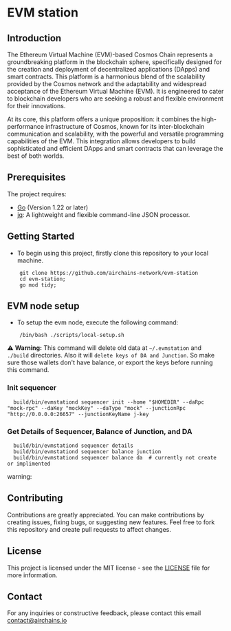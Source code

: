 # EVM station

## Introduction

The Ethereum Virtual Machine (EVM)-based Cosmos Chain represents a groundbreaking platform in the blockchain sphere, specifically designed for the creation and deployment of decentralized applications (DApps) and smart contracts. This platform is a harmonious blend of the scalability provided by the Cosmos network and the adaptability and widespread acceptance of the Ethereum Virtual Machine (EVM). It is engineered to cater to blockchain developers who are seeking a robust and flexible environment for their innovations.

At its core, this platform offers a unique proposition: it combines the high-performance infrastructure of Cosmos, known for its inter-blockchain communication and scalability, with the powerful and versatile programming capabilities of the EVM. This integration allows developers to build sophisticated and efficient DApps and smart contracts that can leverage the best of both worlds.


## Prerequisites
The project requires:

- [Go](https://golang.org/dl/) (Version 1.22 or later)
- [jq](https://stedolan.github.io/jq/download/): A lightweight and flexible command-line JSON processor.


## Getting Started
- To begin using this project, firstly clone this repository to your local machine. 
```shell
    git clone https://github.com/airchains-network/evm-station
    cd evm-station;
    go mod tidy;
```

## EVM node setup
- To setup the evm node, execute the following command:
```shell
    /bin/bash ./scripts/local-setup.sh
```
⚠️ **Warning:**
This command will delete old data at `~/.evmstation` and `./build` directories. Also it will `delete keys of DA and Junction`. So make sure those wallets don't have balance, or export the keys before running this command.


### Init sequencer
```shell
  build/bin/evmstationd sequencer init --home "$HOMEDIR" --daRpc "mock-rpc" --daKey "mockKey" --daType "mock" --junctionRpc "http://0.0.0.0:26657" --junctionKeyName j-key
```

### Get Details of Sequencer, Balance of Junction, and DA
```shell
  build/bin/evmstationd sequencer details
  build/bin/evmstationd sequencer balance junction
  build/bin/evmstationd sequencer balance da  # currently not create or implimented
````

warning: 
## Contributing
Contributions are greatly appreciated. You can make contributions by creating issues, fixing bugs, or suggesting new features. Feel free to fork this repository and create pull requests to affect changes.


## License
This project is licensed under the MIT license - see the [LICENSE](LICENSE) file for more information.

## Contact
For any inquiries or constructive feedback, please contact this email contact@airchains.io
